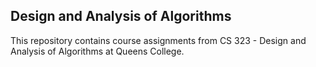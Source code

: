 ## Design and Analysis of Algorithms

This repository contains course assignments from CS 323 - Design and Analysis of Algorithms at Queens College.
